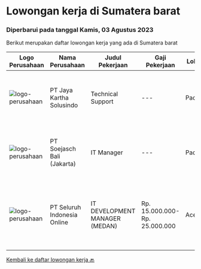 
  # Lowongan kerja di Sumatera barat

  ### Diperbarui pada tanggal Kamis, 03 Agustus 2023

  Berikut merupakan daftar lowongan kerja yang ada di Sumatera barat

  |Logo Perusahaan | Nama Perusahaan | Judul Pekerjaan | Gaji Pekerjaan | Lokasi | Deskripsi | Tanggal diunggah | Pranala |
  | -------------- | --------------- | --------------- | --------- | --------- | -------------- | ------- | ----------- |
  |![logo-perusahaan](https://image-service-cdn.seek.com.au/295a790b1e507a7e7e1ece863a9cbc400be15412/ee4dce1061f3f616224767ad58cb2fc751b8d2dc)|PT Jaya Kartha Solusindo|Technical Support|---|Padang|Jobdesk: Instalasi jaringan Konfigurasi jaringan Pemeliharaan jaringan Troubleshooting Keamanan jaringan Pemulihan bencana untuk jaringan Upgrade...|Selasa, 25 Juli 2023|https://www.jobstreet.co.id/id/job/technical-support-1036510643?token=0~c2990e4a-2a7a-451a-9b19-ca7fa62cfaa1&sectionRank=1&jobId=jobstreet-id-job-1036510643|
|![logo-perusahaan](https://image-service-cdn.seek.com.au/e540bf22c0679a4531814285026857de2a3a0267/ee4dce1061f3f616224767ad58cb2fc751b8d2dc)|PT Soejasch Bali (Jakarta)|IT Manager|---|Padang|Kualifikasi :1. S1 Informatika.2. Memahami operating system server.3. Memahami trouble shooting pada hardware,software dan networking.4. Memahami...|Jumat, 14 Juli 2023|https://www.jobstreet.co.id/id/job/it-manager-1036415611?token=0~c2990e4a-2a7a-451a-9b19-ca7fa62cfaa1&sectionRank=2&jobId=jobstreet-id-job-1036415611|
|![logo-perusahaan](https://image-service-cdn.seek.com.au/c768f0670f8f8212da7de609b6af9d0b2e5134cc/ee4dce1061f3f616224767ad58cb2fc751b8d2dc)|PT Seluruh Indonesia Online|IT DEVELOPMENT MANAGER (MEDAN)|Rp. 15.000.000-Rp. 25.000.000|Aceh|Memiliki pengalaman leadership sebagai Manager sebelumnya.Back End Engineer1. Memiliki pengalaman dalam membangun RESTful APIs2. Menguasai bahasa...|Selasa, 04 Juli 2023|https://www.jobstreet.co.id/id/job/it-development-manager-medan-4392340?token=0~c2990e4a-2a7a-451a-9b19-ca7fa62cfaa1&sectionRank=3&jobId=jobstreet-id-job-4392340|


  [Kembali ke daftar lowongan kerja 🔙](../README.md#daftar-lowongan-kerja)
  